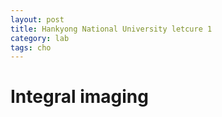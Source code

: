 ```yaml
---
layout: post
title: Hankyong National University letcure 1
category: lab
tags: cho
---
```

# Integral imaging
